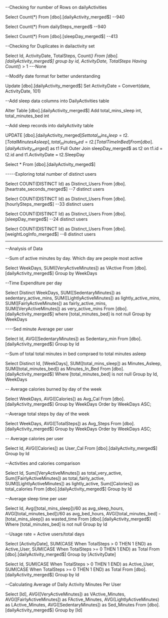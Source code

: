 --Checking for number of Rows on dailyActivities

Select Count(*)
From [dbo].[dailyActivity_merged$]
--940

Select Count(*)
From dailySteps_merged$
--940

Select Count(*)
From [dbo].[sleepDay_merged$]
--413

--Checking for Duplicates in dailactivity set

Select Id, ActivityDate, TotalSteps, Count(*)
From [dbo].[dailyActivity_merged$]
group by id, ActivityDate, TotalSteps
Having Count(*) > 1
---None


--Modify date format for better understanding

Update [dbo].[dailyActivity_merged$]
Set ActivityDate = Convert(date, ActivityDate, 101)


--Add sleep data columns into DailyActivities table

Alter Table [dbo].[dailyActivity_merged$]
Add total_mins_sleep int, total_minutes_bed int


--Add sleep records into dailyActivity table

UPDATE [dbo].[dailyActivity_merged$]
Set total_mins_sleep = t2.[TotalMinutesAsleep],
total_minutes_bed = t2.[TotalTimeInBed]
From [dbo].[dailyActivity_merged$] as t1
Full Outer Join sleepDay_merged$ as t2
on t1.id = t2.id and t1.ActivityDate = t2.SleepDay

Select * 
From [dbo].[dailyActivity_merged$]


-----Exploring total number of distinct users

Select COUNT(DISTINCT Id) as Distinct_Users 
From [dbo].[heartrate_seconds_merged$]
--7 distinct users

Select COUNT(DISTINCT Id) as Distinct_Users 
From [dbo].[hourlySteps_merged$]
--33 distinct users

Select COUNT(DISTINCT Id) as Distinct_Users 
From [dbo].[sleepDay_merged$]
--24 distinct users

Select COUNT(DISTINCT Id) as Distinct_Users 
From [dbo].[weightLogInfo_merged$]
--8 distinct users


------------------------------------------------------------
--Analysis of Data


--Sum of active minutes by day. Which day are people most active

Select WeekDays, SUM([VeryActiveMinutes]) as VActive
From [dbo].[dailyActivity_merged$]
Group by WeekDays


--Time Expenditure per day

Select Distinct WeekDays, SUM([SedentaryMinutes]) as sedentary_active_mins,
SUM([LightlyActiveMinutes]) as lightly_active_mins,
SUM([FairlyActiveMinutes]) as fairly_active_mins,
SUM([VeryActiveMinutes]) as very_active_mins
From [dbo].[dailyActivity_merged$]
where [total_minutes_bed] is not null
Group by WeekDays


----Sed minute Average per user

Select Id, AVG([SedentaryMinutes]) as Sedentary_min
From [dbo].[dailyActivity_merged$]
Group by Id

--Sum of total total minutes in bed compraed to total minutes asleep

Select Distinct Id, [WeekDays], SUM([total_mins_sleep]) as Minutes_Asleep, SUM([total_minutes_bed]) as Minutes_In_Bed
From [dbo].[dailyActivity_merged$]
Where [total_minutes_bed] is not null
Group by Id, WeekDays

-- Average calories burned by day of the week

Select WeekDays, AVG([Calories]) as Avg_Cal
From [dbo].[dailyActivity_merged$]
Group by WeekDays
Order by WeekDays ASC;

--Average total steps by day of the week

Select WeekDays, AVG([TotalSteps]) as Avg_Steps
From [dbo].[dailyActivity_merged$]
Group by WeekDays
Order by WeekDays ASC;

-- Average calories per user

Select Id, AVG([Calories]) as User_Cal
From [dbo].[dailyActivity_merged$]
Group by Id

--Activities and calories comparison

Select Id,
Sum([VeryActiveMinutes]) as total_very_active,
Sum([FairlyActiveMinutes]) as total_fairly_active,
SUM([LightlyActiveMinutes]) as lightly_active,
Sum([Calories]) as total_calories
From [dbo].[dailyActivity_merged$]
Group by Id

--Average sleep time per user

Select Id, Avg([total_mins_sleep])/60 as avg_sleep_hours,
AVG([total_minutes_bed])/60 as avg_bed_hours,
AVG([total_minutes_bed] - [total_mins_sleep]) as wasted_time
From [dbo].[dailyActivity_merged$]
Where [total_minutes_bed] is not null
Group by Id

--Usage rate = Active users/total days

Select [ActivityDate],
SUM(CASE When TotalSteps > 0 THEN 1 END) as Active_User,
SUM(CASE When TotalSteps >= 0 THEN 1 END) as Total
From [dbo].[dailyActivity_merged$]
Group by [ActivityDate]

Select Id,
SUM(CASE When TotalSteps > 0 THEN 1 END) as Active_User,
SUM(CASE When TotalSteps >= 0 THEN 1 END) as Total
From [dbo].[dailyActivity_merged$]
Group by Id


--Calculating Average of Daily Activity Minutes Per User

Select [Id],
AVG([VeryActiveMinutes]) as VActive_Minutes,
AVG([FairlyActiveMinutes]) as FActive_Minutes,
AVG(LightlyActiveMinutes) as LActive_Minutes,
AVG([SedentaryMinutes]) as Sed_Minutes
From [dbo].[dailyActivity_merged$]
Group by [Id]




